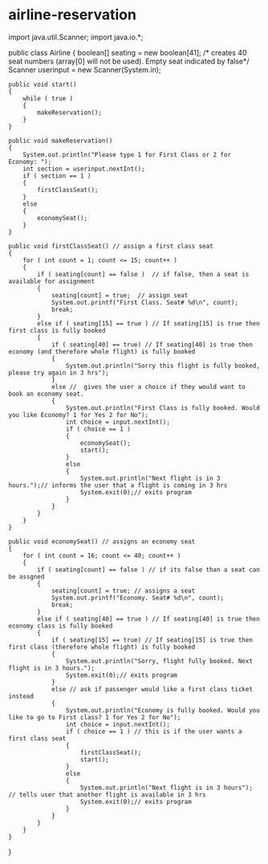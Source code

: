 # airline-reservation
import java.util.Scanner;
import java.io.*;

public class Airline 
{
    boolean[] seating = new boolean[41]; /* creates 40 seat numbers (array[0] will not be used). Empty seat indicated by false*/
    Scanner userinput = new Scanner(System.in);

    public void start()
    {       
        while ( true )
        {
            makeReservation();
        }   
    }

    public void makeReservation()
    {
        System.out.println("Please type 1 for First Class or 2 for Economy: ");
        int section = userinput.nextInt();
        if ( section == 1 )
        {
            firstClassSeat();
        }
        else
        {
            economySeat();
        }
    }

    public void firstClassSeat() // assign a first class seat
    {
        for ( int count = 1; count <= 15; count++ )
        {
            if ( seating[count] == false )  // if false, then a seat is available for assignment
            {
                seating[count] = true;  // assign seat
                System.out.printf("First Class. Seat# %d\n", count);
                break;
            }
            else if ( seating[15] == true ) // If seating[15] is true then first class is fully booked
            {
                if ( seating[40] == true) // If seating[40] is true then economy (and therefore whole flight) is fully booked
                {
                    System.out.println("Sorry this flight is fully booked, please try again in 3 hrs");
                }
                else //  gives the user a choice if they would want to book an economy seat.
                {
                    System.out.println("First Class is fully booked. Would you like Economy? 1 for Yes 2 for No");  
                    int choice = input.nextInt();
                    if ( choice == 1 )
                    {
                        economySeat();
                        start();
                    }
                    else
                    {
                        System.out.println("Next flight is in 3 hours.");// informs the user that a flight is coming in 3 hrs
                        System.exit(0);// exits program
                    }
                }
            }
        }
    }   

    public void economySeat() // assigns an economy seat
    {
        for ( int count = 16; count <= 40; count++ )
        {
            if ( seating[count] == false ) // if its false than a seat can be assgned
            {
                seating[count] = true; // assigns a seat
                System.out.printf("Economy. Seat# %d\n", count);
                break;
            }
            else if ( seating[40] == true ) // If seating[40] is true then economy class is fully booked
            {
                if ( seating[15] == true) // If seating[15] is true then first class (therefore whole flight) is fully booked
                {
                    System.out.println("Sorry, flight fully booked. Next flight is in 3 hours.");
                    System.exit(0);// exits program
                }
                else // ask if passenger would like a first class ticket instead
                {
                    System.out.println("Economy is fully booked. Would you like to go to First class? 1 for Yes 2 for No");
                    int choice = input.nextInt();
                    if ( choice == 1 ) // this is if the user wants a first class seat
                    {
                        firstClassSeat();
                        start();
                    }
                    else
                    {
                        System.out.println("Next flight is in 3 hours"); // tells user that another flight is available in 3 hrs
                        System.exit(0);// exits program
                    }
                }
            }
        }
    }
}
